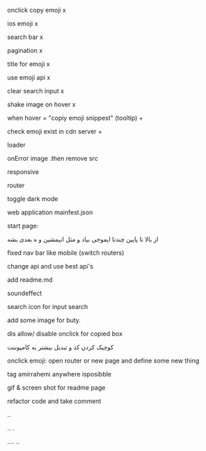 onclick copy emoji x

ios emoji x

search bar x

pagination x

title for emoji x

use emoji api x

clear search input x

shake image on hover x

when hover = "copiy emoji snippest" (tooltip) +

check emoji exist in cdn server +

loader 

onError image .then remove src

responsive

router

toggle dark mode

web application mainfest.json

start page:

از بالا تا پایین چندتا ایموجی بیاد و مثل انیمشین و ه بعدی بشه

fixed nav bar like mobile (switch routers)

change api and use best api's

add readme.md

soundeffect

search icon for input search

add some image for buty.

dis allow/ disable onclick for copied box

کوچیک کردن کد و تبدیل بیشتر به کامپوننت

onclick emoji: open router or new page and define some new thing

tag amirrahemi anywhere isposibble

gif & screen shot for readme page

refactor code and take comment

..

..
.

....
..
